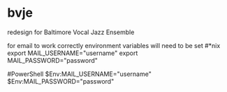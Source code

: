 # bvje
redesign for Baltimore Vocal  Jazz Ensemble


for email to work correctly environment variables will need to be set 
#*nix
export MAIL_USERNAME="username"
export MAIL_PASSWORD="password"

#PowerShell
$Env:MAIL_USERNAME="username"
$Env:MAIL_PASSWORD="password"